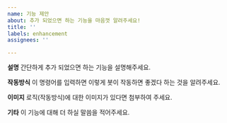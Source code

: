 ```yaml
---
name: 기능 제안
about: 추가 되었으면 하는 기능을 마음껏 알려주세요!
title: ''
labels: enhancement
assignees: ''

---
```


**설명**
간단하게 추가 되었으면 하는 기능을 설명해주세요.

**작동방식**
이 명령어를 입력하면 이렇게 봇이 작동하면 좋겠다 하는 것을 알려주세요.

**이미지**
로직(작동방식)에 대한 이미지가 있다면 첨부하여 주세요.

**기타**
이 기능에 대해 더 하실 말씀을 적어주세요.
